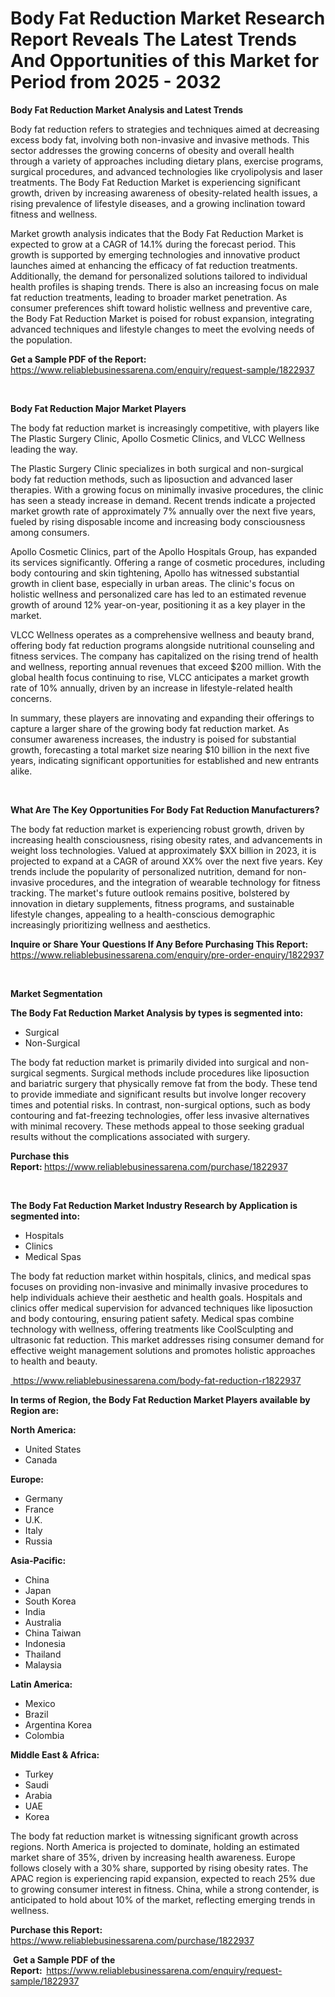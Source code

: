 <p><h1>Body Fat Reduction Market Research Report Reveals The Latest Trends And Opportunities of this Market for Period from 2025 - 2032</h1></p><p><strong>Body Fat Reduction Market Analysis and Latest Trends</strong></p>
<p><p>Body fat reduction refers to strategies and techniques aimed at decreasing excess body fat, involving both non-invasive and invasive methods. This sector addresses the growing concerns of obesity and overall health through a variety of approaches including dietary plans, exercise programs, surgical procedures, and advanced technologies like cryolipolysis and laser treatments. The Body Fat Reduction Market is experiencing significant growth, driven by increasing awareness of obesity-related health issues, a rising prevalence of lifestyle diseases, and a growing inclination toward fitness and wellness.</p><p>Market growth analysis indicates that the Body Fat Reduction Market is expected to grow at a CAGR of 14.1% during the forecast period. This growth is supported by emerging technologies and innovative product launches aimed at enhancing the efficacy of fat reduction treatments. Additionally, the demand for personalized solutions tailored to individual health profiles is shaping trends. There is also an increasing focus on male fat reduction treatments, leading to broader market penetration. As consumer preferences shift toward holistic wellness and preventive care, the Body Fat Reduction Market is poised for robust expansion, integrating advanced techniques and lifestyle changes to meet the evolving needs of the population.</p></p>
<p><strong>Get a Sample PDF of the Report:&nbsp;</strong> <a href="https://www.reliablebusinessarena.com/enquiry/request-sample/1822937?utm_campaign=2943&utm_medium=2&utm_source=Github&utm_content=ia&utm_term=12042025&utm_id=body-fat-reduction">https://www.reliablebusinessarena.com/enquiry/request-sample/1822937</a></p>
<p>&nbsp;</p>
<p><strong>Body Fat Reduction Major Market Players</strong></p>
<p><p>The body fat reduction market is increasingly competitive, with players like The Plastic Surgery Clinic, Apollo Cosmetic Clinics, and VLCC Wellness leading the way. </p><p>The Plastic Surgery Clinic specializes in both surgical and non-surgical body fat reduction methods, such as liposuction and advanced laser therapies. With a growing focus on minimally invasive procedures, the clinic has seen a steady increase in demand. Recent trends indicate a projected market growth rate of approximately 7% annually over the next five years, fueled by rising disposable income and increasing body consciousness among consumers.</p><p>Apollo Cosmetic Clinics, part of the Apollo Hospitals Group, has expanded its services significantly. Offering a range of cosmetic procedures, including body contouring and skin tightening, Apollo has witnessed substantial growth in client base, especially in urban areas. The clinic's focus on holistic wellness and personalized care has led to an estimated revenue growth of around 12% year-on-year, positioning it as a key player in the market.</p><p>VLCC Wellness operates as a comprehensive wellness and beauty brand, offering body fat reduction programs alongside nutritional counseling and fitness services. The company has capitalized on the rising trend of health and wellness, reporting annual revenues that exceed $200 million. With the global health focus continuing to rise, VLCC anticipates a market growth rate of 10% annually, driven by an increase in lifestyle-related health concerns.</p><p>In summary, these players are innovating and expanding their offerings to capture a larger share of the growing body fat reduction market. As consumer awareness increases, the industry is poised for substantial growth, forecasting a total market size nearing $10 billion in the next five years, indicating significant opportunities for established and new entrants alike.</p></p>
<p>&nbsp;</p>
<p><strong>What Are The Key Opportunities For Body Fat Reduction Manufacturers?</strong></p>
<p><p>The body fat reduction market is experiencing robust growth, driven by increasing health consciousness, rising obesity rates, and advancements in weight loss technologies. Valued at approximately $XX billion in 2023, it is projected to expand at a CAGR of around XX% over the next five years. Key trends include the popularity of personalized nutrition, demand for non-invasive procedures, and the integration of wearable technology for fitness tracking. The market's future outlook remains positive, bolstered by innovation in dietary supplements, fitness programs, and sustainable lifestyle changes, appealing to a health-conscious demographic increasingly prioritizing wellness and aesthetics.</p></p>
<p><strong>Inquire or Share Your Questions If Any Before Purchasing This Report:</strong> <a href="https://www.reliablebusinessarena.com/enquiry/pre-order-enquiry/1822937?utm_campaign=2943&utm_medium=2&utm_source=Github&utm_content=ia&utm_term=12042025&utm_id=body-fat-reduction">https://www.reliablebusinessarena.com/enquiry/pre-order-enquiry/1822937</a></p>
<p>&nbsp;</p>
<p><strong>Market Segmentation</strong></p>
<p><strong>The Body Fat Reduction Market Analysis by types is segmented into:</strong></p>
<p><ul><li>Surgical</li><li>Non-Surgical</li></ul></p>
<p><p>The body fat reduction market is primarily divided into surgical and non-surgical segments. Surgical methods include procedures like liposuction and bariatric surgery that physically remove fat from the body. These tend to provide immediate and significant results but involve longer recovery times and potential risks. In contrast, non-surgical options, such as body contouring and fat-freezing technologies, offer less invasive alternatives with minimal recovery. These methods appeal to those seeking gradual results without the complications associated with surgery.</p></p>
<p><strong>Purchase this Report:&nbsp;</strong><a href="https://www.reliablebusinessarena.com/purchase/1822937?utm_campaign=2943&utm_medium=2&utm_source=Github&utm_content=ia&utm_term=12042025&utm_id=body-fat-reduction">https://www.reliablebusinessarena.com/purchase/1822937</a></p>
<p>&nbsp;</p>
<p><strong>The Body Fat Reduction Market Industry Research by Application is segmented into:</strong></p>
<p><ul><li>Hospitals</li><li>Clinics</li><li>Medical Spas</li></ul></p>
<p><p>The body fat reduction market within hospitals, clinics, and medical spas focuses on providing non-invasive and minimally invasive procedures to help individuals achieve their aesthetic and health goals. Hospitals and clinics offer medical supervision for advanced techniques like liposuction and body contouring, ensuring patient safety. Medical spas combine technology with wellness, offering treatments like CoolSculpting and ultrasonic fat reduction. This market addresses rising consumer demand for effective weight management solutions and promotes holistic approaches to health and beauty.</p></p>
<p><a href="https://www.reliablebusinessarena.com/body-fat-reduction-r1822937?utm_campaign=2943&utm_medium=2&utm_source=Github&utm_content=ia&utm_term=12042025&utm_id=body-fat-reduction">&nbsp;https://www.reliablebusinessarena.com/body-fat-reduction-r1822937</a></p>
<p><strong>In terms of Region, the Body Fat Reduction Market Players available by Region are:</strong></p>
<p>
    <p> <strong> North America: </strong>
        <ul>
            <li>United States</li>
            <li>Canada</li>
        </ul>
        </p> 
    <p> <strong> Europe: </strong>
        <ul>
            <li>Germany</li>
            <li>France</li>
            <li>U.K.</li>
            <li>Italy</li>
            <li>Russia</li>
        </ul>
        </p> 
    <p> <strong> Asia-Pacific: </strong>
        <ul>
            <li>China</li>
            <li>Japan</li>
            <li>South Korea</li>
            <li>India</li>
            <li>Australia</li>
            <li>China Taiwan</li>
            <li>Indonesia</li>
            <li>Thailand</li>
            <li>Malaysia</li>
        </ul>
        </p> 
    <p> <strong> Latin America: </strong>
        <ul>
            <li>Mexico</li>
            <li>Brazil</li>
            <li>Argentina Korea</li>
            <li>Colombia</li>
        </ul>
        </p> 
    <p> <strong> Middle East & Africa: </strong>
        <ul>
            <li>Turkey</li>
            <li>Saudi</li>
            <li>Arabia</li>
            <li>UAE</li>
            <li>Korea</li>
        </ul>
    </p>
    </p>
<p><p>The body fat reduction market is witnessing significant growth across regions. North America is projected to dominate, holding an estimated market share of 35%, driven by increasing health awareness. Europe follows closely with a 30% share, supported by rising obesity rates. The APAC region is experiencing rapid expansion, expected to reach 25% due to growing consumer interest in fitness. China, while a strong contender, is anticipated to hold about 10% of the market, reflecting emerging trends in wellness.</p></p>
<p><strong>Purchase this Report: </strong><a href="https://www.reliablebusinessarena.com/purchase/1822937?utm_campaign=2943&utm_medium=2&utm_source=Github&utm_content=ia&utm_term=12042025&utm_id=body-fat-reduction">https://www.reliablebusinessarena.com/purchase/1822937</a></p>
<p>&nbsp;<strong>Get a Sample PDF of the Report:&nbsp;&nbsp;</strong><a href="https://www.reliablebusinessarena.com/enquiry/request-sample/1822937?utm_campaign=2943&utm_medium=2&utm_source=Github&utm_content=ia&utm_term=12042025&utm_id=body-fat-reduction">https://www.reliablebusinessarena.com/enquiry/request-sample/1822937</a></p>
<p><strong></strong></p>
<p><p></p><p></p><p></p></p>